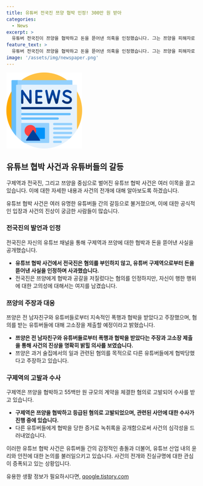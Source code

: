 ```yaml
---
title: 유튜버 전국진 쯔양 협박 인정! 300만 원 받아
categories:
  - News
excerpt: >
  유튜버 전국진이 쯔양을 협박하고 돈을 뜯어낸 의혹을 인정했습니다. 그는 쯔양을 피해자로 인식하지 못했고, 협박과 돈을 뜯어낸 공갈을 인정한 발언을 했지만, 구제역이 주도자로 여겨집니다. 구제역은 5천500만 원 규모의 협박으로 고발됐고, 쯔양은 과거에도 다른 유튜버들에게 협박당했던 것으로 알려졌습니다. 이에 쯔양은 과거 남자친구와 유튜버들에게 폭행과 협박을 당했다고 주장하며 고소장을 제출할 예정이라고 밝혔습니다.
feature_text: >
  유튜버 전국진이 쯔양을 협박하고 돈을 뜯어낸 의혹을 인정했습니다. 그는 쯔양을 피해자로 인식하지 못했고, 협박과 돈을 뜯어낸 공갈을 인정한 발언을 했지만, 구제역이 주도자로 여겨집니다. 구제역은 5천500만 원 규모의 협박으로 고발됐고, 쯔양은 과거에도 다른 유튜버들에게 협박당했던 것으로 알려졌습니다. 이에 쯔양은 과거 남자친구와 유튜버들에게 폭행과 협박을 당했다고 주장하며 고소장을 제출할 예정이라고 밝혔습니다.
image: '/assets/img/newspaper.png'
---
```


<p><img src="/assets/img/newspaper.png" alt="kimp 속보" /></p>

<h2 data-ke-size="size26">유튜브 협박 사건과 유튜버들의 갈등</h2>

<p>구제역과 전국진, 그리고 쯔양을 중심으로 벌어진 유튜브 협박 사건은 여러 이목을 끌고 있습니다. 이에 대한 자세한 내용과 사건의 전개에 대해 알아보도록 하겠습니다.</p>

<p data-ke-size="size16">유튜브 협박 사건은 여러 유명한 유튜버들 간의 갈등으로 불거졌으며, 이에 대한 공식적인 입장과 사건의 진상이 궁금한 사람들이 많습니다.</p>

<h3>전국진의 발언과 인정</h3>

<p>전국진은 자신의 유튜브 채널을 통해 구제역과 쯔양에 대한 협박과 돈을 뜯어낸 사실을 공개했습니다.</p>

<ul>
    <li><b>유튜브 협박 사건에서 전국진은 혐의를 부인하지 않고, 유튜버 구제역으로부터 돈을 뜯어낸 사실을 인정하며 사과했습니다.</b></li>
    <li>전국진은 쯔양에게 협박과 공갈을 저질렀다는 혐의를 인정하지만, 자신이 행한 행위에 대한 고의성에 대해서는 여지를 남겼습니다.</li>
</ul>

<h3>쯔양의 주장과 대응</h3>

<p>쯔양은 전 남자친구와 유튜버들로부터 지속적인 폭행과 협박을 받았다고 주장했으며, 혐의를 받는 유튜버들에 대해 고소장을 제출할 예정이라고 밝혔습니다.</p>

<ul>
    <li><b>쯔양은 전 남자친구와 유튜버들로부터 폭행과 협박을 받았다는 주장과 고소장 제출을 통해 사건의 진상을 명확히 밝힐 의사를 보였습니다.</b></li>
    <li>쯔양은 과거 술집에서의 일과 관련된 혐의를 목적으로 다른 유튜버들에게 협박당했다고 주장하고 있습니다.</li>
</ul>

<h3>구제역의 고발과 수사</h3>

<p>구제역은 쯔양을 협박하고 55백만 원 규모의 계약을 체결한 혐의로 고발되어 수사를 받고 있습니다.</p>

<ul>
    <li><b>구제역은 쯔양을 협박하고 등급된 혐의로 고발되었으며, 관련된 사안에 대한 수사가 진행 중에 있습니다.</b></li>
    <li>다른 유튜버들에게 협박을 당한 증거로 녹취록을 공개함으로써 사건의 심각성을 드러내었습니다.</li>
</ul>

<p>이러한 유튜브 협박 사건은 유튜버들 간의 감정적인 충돌과 더불어, 유튜브 산업 내의 윤리와 안전에 대한 논의를 불러일으키고 있습니다. 사건의 전개와 진실규명에 대한 관심이 증폭되고 있는 상황입니다.</p>
유용한 생활 정보가 필요하시다면, <a href="https://qoogle.tistory.com" rel="dofollow">qoogle.tistory.com</a>


